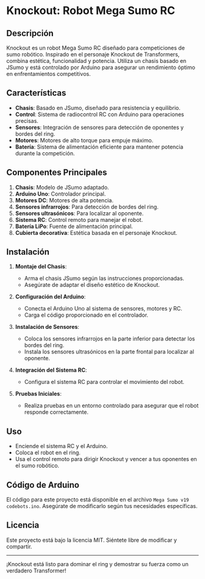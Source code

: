 # Knockout: Robot Mega Sumo RC

## Descripción
Knockout es un robot Mega Sumo RC diseñado para competiciones de sumo robótico. Inspirado en el personaje Knockout de Transformers, combina estética, funcionalidad y potencia. Utiliza un chasis basado en JSumo y está controlado por Arduino para asegurar un rendimiento óptimo en enfrentamientos competitivos.

## Características
- **Chasis**: Basado en JSumo, diseñado para resistencia y equilibrio.
- **Control**: Sistema de radiocontrol RC con Arduino para operaciones precisas.
- **Sensores**: Integración de sensores para detección de oponentes y bordes del ring.
- **Motores**: Motores de alto torque para empuje máximo.
- **Batería**: Sistema de alimentación eficiente para mantener potencia durante la competición.

## Componentes Principales
1. **Chasis**: Modelo de JSumo adaptado.
2. **Arduino Uno**: Controlador principal.
3. **Motores DC**: Motores de alta potencia.
4. **Sensores infrarrojos**: Para detección de bordes del ring.
5. **Sensores ultrasónicos**: Para localizar al oponente.
6. **Sistema RC**: Control remoto para manejar el robot.
7. **Batería LiPo**: Fuente de alimentación principal.
8. **Cubierta decorativa**: Estética basada en el personaje Knockout.

## Instalación
1. **Montaje del Chasis**:
   - Arma el chasis JSumo según las instrucciones proporcionadas.
   - Asegúrate de adaptar el diseño estético de Knockout.

2. **Configuración del Arduino**:
   - Conecta el Arduino Uno al sistema de sensores, motores y RC.
   - Carga el código proporcionado en el controlador.

3. **Instalación de Sensores**:
   - Coloca los sensores infrarrojos en la parte inferior para detectar los bordes del ring.
   - Instala los sensores ultrasónicos en la parte frontal para localizar al oponente.

4. **Integración del Sistema RC**:
   - Configura el sistema RC para controlar el movimiento del robot.

5. **Pruebas Iniciales**:
   - Realiza pruebas en un entorno controlado para asegurar que el robot responde correctamente.

## Uso
- Enciende el sistema RC y el Arduino.
- Coloca el robot en el ring.
- Usa el control remoto para dirigir Knockout y vencer a tus oponentes en el sumo robótico.

## Código de Arduino
El código para este proyecto está disponible en el archivo `Mega Sumo v19 codebots.ino`. Asegúrate de modificarlo según tus necesidades específicas.

## Licencia
Este proyecto está bajo la licencia MIT. Siéntete libre de modificar y compartir.

---

¡Knockout está listo para dominar el ring y demostrar su fuerza como un verdadero Transformer!

